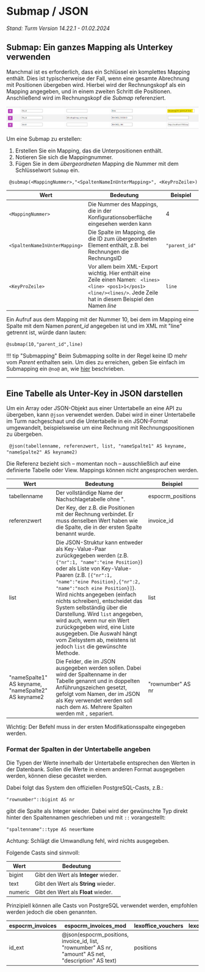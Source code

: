 # Submap / JSON
*Stand: Turm Version 14.22.1 - 01.02.2024*

## Submap: Ein ganzes Mapping als Unterkey verwenden

Manchmal ist es erforderlich, dass ein Schlüssel ein komplettes Mapping enthält. Dies ist typischerweise der Fall, wenn eine gesamte Abrechnung mit Positionen übergeben wird. Hierbei wird der Rechnungskopf als ein Mapping angegeben, und in einem zweiten Schritt die Positionen. Anschließend wird im Rechnungskopf die *Submap* referenziert.

 ![Submap](../../../img/submap.png)

Um eine Submap zu erstellen:
1. Erstellen Sie ein Mapping, das die Unterpositionen enthält.
2. Notieren Sie sich die Mappingnummer.
3. Fügen Sie in dem *übergeordneten* Mapping die Nummer mit dem Schlüsselwort `Submap` ein.

```
 @submap(<MappingNummer>,"<SpaltenNameInUnterMapping>", <KeyProZeile>)
```

| Wert    |       Bedeutung           | Beispiel     |
|--------|--------------------------|------------|
|`<MappingNummer>`|Die Nummer des Mappings, die in der Konfigurationsoberfläche eingesehen werden kann| 4|
|`<SpaltenNameInUnterMapping>`| Die Spalte im Mapping, die die ID zum übergeordneten Element enthält, z.B. bei Rechnungen die RechnungsID|`"parent_id"`|
|`<KeyProZeile>`| Vor allem beim XML-Export wichtig. Hier enthält eine Zeile einen Namen: ` <lines><line> <pos1>1</pos1><line/><lines/>`. Jede Zeile hat in diesem Beispiel den Namen *line* |`line`|

Ein Aufruf aus dem Mapping mit der Nummer 10, bei dem im Mapping eine Spalte mit dem Namen *parent_id* angegeben ist und im XML mit "line" getrennt ist, würde dann lauten:
```
@submap(10,"parent_id",line)
```

!!! tip "Submapping"
    Beim Submapping sollte in der Regel keine ID mehr vom *Parent* enthalten sein. Um dies zu erreichen, geben Sie einfach im Submapping ein `@no@` an, wie [hier](01_functions_var.md#felder-nicht-im-zielsystem-ubertragen) beschrieben.

---------------------


## Eine Tabelle als Unter-Key in JSON darstellen

Um ein Array oder JSON-Objekt aus einer Untertabelle an eine API zu übergeben, kann `@json` verwendet werden. Dabei wird in einer Untertabelle im Turm nachgeschaut und die Untertabelle in ein JSON-Format umgewandelt, beispielsweise um eine Rechnung mit Rechnungspositionen zu übergeben.

```
 @json(tabellenname, referenzwert, list, "nameSpalte1" AS keyname, "nameSpalte2" AS keyname2)
```

Die Referenz bezieht sich – momentan noch – ausschließlich auf eine definierte Tabelle oder View. Mappings können nicht angesprochen werden.

| Wert           | Bedeutung                                                                                                                                                     | Beispiel             |
|----------------|---------------------------------------------------------------------------------------------------------------------------------------------------------------|----------------------|
| tabellenname   | Der vollständige Name der Nachschlagetabelle ohne ".                                                                                                          | espocrm_positions    |
| referenzwert   | Der Key, der z.B. die Positionen mit der Rechnung verbindet. Er muss denselben Wert haben wie die Spalte, die in der ersten Spalte benannt wurde.             | invoice_id           |
| list           | Die JSON-Struktur kann entweder als Key-Value-Paar zurückgegeben werden (z.B. `{"nr":1, "name":"eine Position}`) oder als Liste von Key-Value-Paaren (z.B. `[{"nr":1, "name":"eine Position},{"nr":2, "name":"noch eine Position}]`). Wird nichts angegeben (einfach nichts schreiben), entscheidet das System selbständig über die Darstellung. Wird `list` angegeben, wird auch, wenn nur ein Wert zurückgegeben wird, eine Liste ausgegeben. Die Auswahl hängt vom Zielsystem ab, meistens ist jedoch `list` die gewünschte Methode. | list                |
| "nameSpalte1" AS keyname, "nameSpalte2" AS keyname2 | Die Felder, die im JSON ausgegeben werden sollen. Dabei wird der Spaltenname in der Tabelle genannt und in doppelten Anführungszeichen gesetzt, gefolgt vom Namen, der im JSON als Key verwendet werden soll nach dem `AS`. Mehrere Spalten werden mit `,` separiert. | "rownumber" AS nr    |

Wichtig: Der Befehl muss in der ersten Modifikationsspalte eingegeben werden.

### Format der Spalten in der Untertabelle angeben

Die Typen der Werte innerhalb der Untertabelle entsprechen den Werten in der Datenbank. Sollen die Werte in einem anderen Format ausgegeben werden, können diese gecastet werden.

Dabei folgt das System den offiziellen PostgreSQL-Casts, z.B.:
```
"rownumber"::bigint AS nr
```

gibt die Spalte als Integer wieder. Dabei wird der gewünschte Typ direkt hinter den Spaltennamen geschrieben und mit `::` vorangestellt:
```
"spaltenname"::type AS neuerName
```

Achtung: Schlägt die Umwandlung fehl, wird nichts ausgegeben.

Folgende Casts sind sinnvoll:

| Wert    | Bedeutung                             |
|---------|---------------------------------------|
| bigint  | Gibt den Wert als **Integer** wieder. |
| text    | Gibt den Wert als **String** wieder.  |
| numeric | Gibt den Wert als **Float** wieder.   |

Prinzipiell können alle Casts von PostgreSQL verwendet werden, empfohlen werden jedoch die oben genannten.

| espocrm_invoices | espocrm_invoices_mod                                                  | lexoffice_vouchers | lexoffice_vouchers_mod |
|------------------|-----------------------------------------------------------------------|---------------------|------------------------|
| id_ext           | @json(espocrm_positions, invoice_id, list, "rownumber" AS nr, "amount" AS net, "description" AS text) | positions            |                        |
